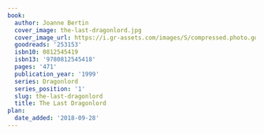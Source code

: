 ```yaml
---
book:
  author: Joanne Bertin
  cover_image: the-last-dragonlord.jpg
  cover_image_url: https://i.gr-assets.com/images/S/compressed.photo.goodreads.com/books/1390270678l/253153.jpg
  goodreads: '253153'
  isbn10: 0812545419
  isbn13: '9780812545418'
  pages: '471'
  publication_year: '1999'
  series: Dragonlord
  series_position: '1'
  slug: the-last-dragonlord
  title: The Last Dragonlord
plan:
  date_added: '2018-09-28'
---
```

